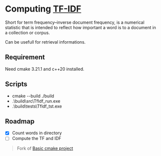 # Computing [TF-IDF](https://en.wikipedia.org/wiki/Tf%E2%80%93idf)
Short for term frequency–inverse document frequency, is a numerical statistic that is intended to reflect how important a word is to a document in a collection or corpus.

Can be usefull for retrieval informations.

## Requirement
Need cmake 3.21.1 and c++20 installed.
## Scripts
- cmake --build ./build
- .\build\src\TfIdf_run.exe
- .\build\tests\TfIdf_tst.exe

## Roadmap
- [x] Count words in directory
- [ ] Compute the TF and IDF

> Fork of [Basic cmake project](https://github.com/adrien-zinger/basic_cpp_cmake)
